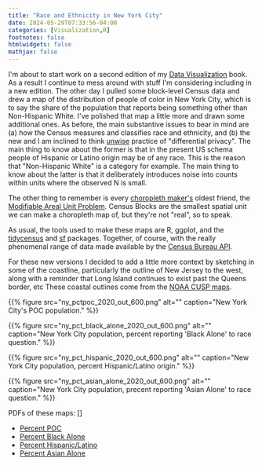 ```yaml
---
title: "Race and Ethnicity in New York City"
date: 2024-05-29T07:33:56-04:00
categories: [Visualization,R]
footnotes: false
htmlwidgets: false
mathjax: false
---
```



I'm about to start work on a second edition of my [Data Visualization](https://socviz.co) book. As a result I continue to mess around with stuff I'm considering including in a new edition. The other day I pulled some block-level Census data and drew a map of the distribution of people of color in New York City, which is to say the share of the population that reports being something other than Non-Hispanic White. I've polished that map a little more and drawn some additional ones. As before, the main substantive issues to bear in mind are (a) how the Census measures and classifies race and ethnicity, and (b) the new and I am inclined to think [unwise](https://www.aeaweb.org/articles?id=10.1257/pandp.20191107) practice of "differential privacy". The main thing to know about the former is that in the present US schema people of Hispanic or Latino origin may be of any race. This is the reason that "Non-Hispanic White" is a category for example. The main thing to know about the latter is that it deliberately introduces noise into counts within units where the observed N is small. 

The other thing to remember is every [choropleth maker's](https://kieranhealy.org/blog/archives/2015/06/12/americas-ur-choropleths/) oldest friend, the [Modifiable Areal Unit Problem](https://en.wikipedia.org/wiki/Modifiable_areal_unit_problem). Census Blocks are the smallest spatial unit we can make a choropleth map of, but they're not "real", so to speak.

As usual, the tools used to make these maps are R, ggplot, and the [tidycensus](https://walker-data.com/tidycensus/) and [sf](https://r-spatial.github.io/sf/) packages. Together, of course, with the really phenomenal range of data made available by the [Census Bureau API](https://www.census.gov/data/developers/data-sets.html). 

For these new versions I decided to add a little more context by sketching in some of the coastline, particularly the outline of New Jersey to the west, along with a reminder that Long Island continues to exist past the Queens border, etc These  coastal outlines come from the [NOAA CUSP maps](https://nsde.ngs.noaa.gov).


{{% figure src="ny_pctpoc_2020_out_600.png" alt="" caption="New York City's POC population." %}}


{{% figure src="ny_pct_black_alone_2020_out_600.png" alt="" caption="New York City population, percent reporting 'Black Alone' to race question." %}}


{{% figure src="ny_pct_hispanic_2020_out_600.png" alt="" caption="New York City population, percent Hispanic/Latino origin." %}}


{{% figure src="ny_pct_asian_alone_2020_out_600.png" alt="" caption="New York City population, precent reporting 'Asian Alone' to race question." %}}

PDFs of these maps: []

- [Percent POC](ny_pctpoc_2020_out.pdf)
- [Percent Black Alone](ny_pct_black_alone_2020_out.pdf) 
- [Percent Hispanic/Latino](ny_pct_hispanic_2020_out.pdf)    
- [Percent Asian Alone](ny_pct_asian_alone_2020_out.pdf) 
